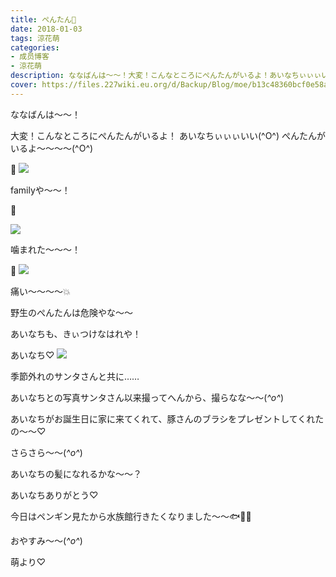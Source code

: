 ```yaml
---
title: ぺんたん🐧
date: 2018-01-03
tags: 涼花萌
categories: 
- 成员博客
- 涼花萌
description: ななばんは〜〜！大変！こんなところにぺんたんがいるよ！あいなちぃぃぃいい(^O^)ぺんたんがいるよ〜〜〜〜(^O^)🐧familyや〜〜！🐧噛まれた〜〜〜！...
cover: https://files.227wiki.eu.org/d/Backup/Blog/moe/b13c48360bcf0e58a01acc590b7eb.jpg 
---
```





ななばんは〜〜！




大変！こんなところにぺんたんがいるよ！
あいなちぃぃぃいい(^O^)
ぺんたんがいるよ〜〜〜〜(^O^)




🐧
![](https://files.227wiki.eu.org/d/Backup/Blog/moe/b13c48360bcf0e58a01acc590b7eb.jpg)





familyや〜〜！





🐧

![](https://files.227wiki.eu.org/d/Backup/Blog/moe/b13c48360bcf0e58a01acc590b7eb-01.jpg)





噛まれた〜〜〜！






🐧
![](https://files.227wiki.eu.org/d/Backup/Blog/moe/b13c48360bcf0e58a01acc590b7eb-02.jpg)





痛い〜〜〜〜💥



野生のぺんたんは危険やな〜〜


あいなちも、きぃつけなはれや！






あいなち♡
![](https://files.227wiki.eu.org/d/Backup/Blog/moe/b13c48360bcf0e58a01acc590b7eb-03.jpg)



季節外れのサンタさんと共に……


あいなちとの写真サンタさん以来撮ってへんから、撮らなな〜〜(*^o^*)




あいなちがお誕生日に家に来てくれて、豚さんのブラシをプレゼントしてくれたの〜〜♡


さらさら〜〜(*^o^*)

あいなちの髪になれるかな〜〜？

あいなちありがとう♡



今日はペンギン見たから水族館行きたくなりました〜〜🐟🐠🐡




おやすみ〜〜(*^o^*)



萌より♡



